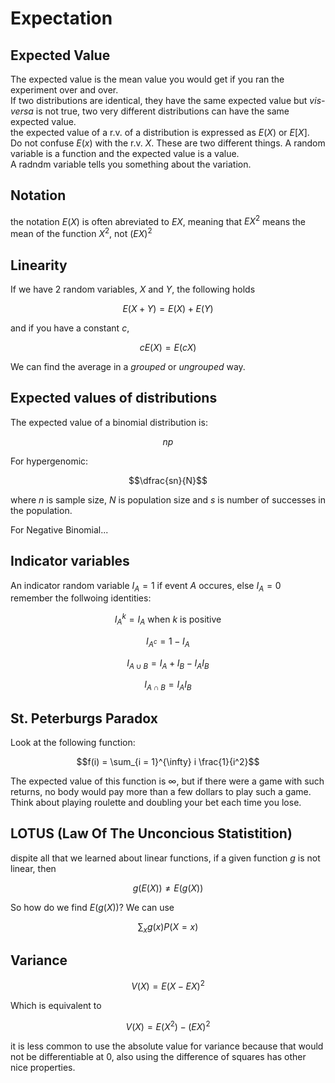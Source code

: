 # Expectation
## Expected Value
The expected value is the mean value you would get if you ran the experiment over and over.  
If two distributions are identical, they have the same expected value but *vis-versa* is not true, two very different distributions can have the same expected value.  
the expected value of a r.v. of a distribution is expressed as $E(X)$ or $E[X]$.  
Do not confuse $E(x)$ with the r.v. $X$.  These are two different things.  A random variable is a function and the expected value is a value.  
A radndm variable tells you something about the variation.  
## Notation
the notation $E(X)$ is often abreviated to $EX$, meaning that $EX^2$ means the mean of the function $X^2$, not $(EX)^2$
## Linearity
If we have $2$ random variables, $X$ and $Y$, the following holds
```math
E(X+Y) = E(X) + E(Y)
```
and if you have a constant $c$, 
```math
cE(X) = E(cX)
```
We can find the average in a *grouped* or *ungrouped* way.  
## Expected values of distributions
The expected value of a binomial distribution is:
```math
np
```

For hypergenomic:
```math
\dfrac{sn}{N}
```
where $n$ is sample size, $N$ is population size and $s$ is number of successes in the population.

For Negative Binomial...

## Indicator variables
An indicator random variable $I_A = 1$ if event $A$ occures, else $I_A = 0$  
remember the follwoing identities:
```math
I_A^k = I_A \text{ when } k \text{ is positive}
```
```math
I_{A^c} = 1 - I_A
```
```math
I_{A \cup B} = I_A + I_B - I_AI_B
```
```math
I_{A \cap B} = I_AI_B
```
## St. Peterburgs Paradox
Look at the following function:
```math
f(i) = \sum_{i = 1}^{\infty} i \frac{1}{i^2}
```
The expected value of this function is $\infty$, but if there were a game with such returns, no body would pay more than a few dollars to play such a game.  Think about playing roulette and doubling your bet each time you lose.

## LOTUS (Law Of The Unconcious Statistition)
dispite all that we learned about linear functions, if a given function $g$ is not linear, then 
```math
g(E(X)) \ne E(g(X))
```
So how do we find $E(g(X))$?  We can use
```math
\sum_{x} g(x)P(X = x)
```

## Variance
```math
V(X) = E(X - EX)^2
```
Which is equivalent to 
```math
V(X) = E(X^2) - (EX)^2
```
it is less common to use the absolute value for variance because that would not be differentiable at $0$, also using the difference of squares has other nice properties.
